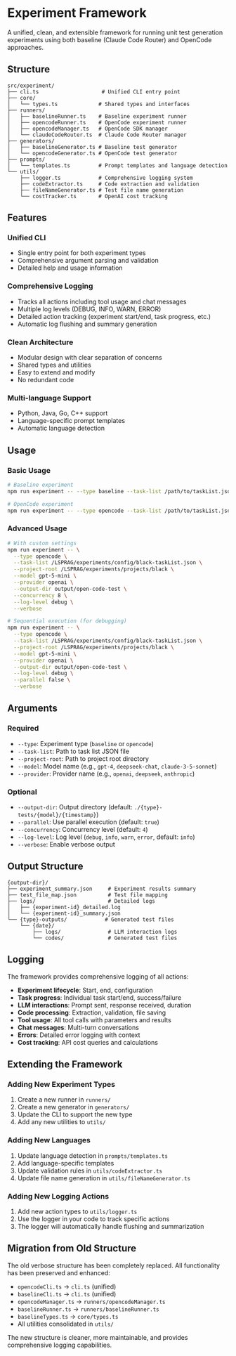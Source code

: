 # Experiment Framework

A unified, clean, and extensible framework for running unit test generation experiments using both baseline (Claude Code Router) and OpenCode approaches.

## Structure

```
src/experiment/
├── cli.ts                    # Unified CLI entry point
├── core/
│   └── types.ts             # Shared types and interfaces
├── runners/
│   ├── baselineRunner.ts    # Baseline experiment runner
│   ├── opencodeRunner.ts    # OpenCode experiment runner
│   ├── opencodeManager.ts   # OpenCode SDK manager
│   └── claudeCodeRouter.ts  # Claude Code Router manager
├── generators/
│   ├── baselineGenerator.ts # Baseline test generator
│   └── opencodeGenerator.ts # OpenCode test generator
├── prompts/
│   └── templates.ts         # Prompt templates and language detection
└── utils/
    ├── logger.ts            # Comprehensive logging system
    ├── codeExtractor.ts     # Code extraction and validation
    ├── fileNameGenerator.ts # Test file name generation
    └── costTracker.ts       # OpenAI cost tracking
```

## Features

### Unified CLI
- Single entry point for both experiment types
- Comprehensive argument parsing and validation
- Detailed help and usage information

### Comprehensive Logging
- Tracks all actions including tool usage and chat messages
- Multiple log levels (DEBUG, INFO, WARN, ERROR)
- Detailed action tracking (experiment start/end, task progress, etc.)
- Automatic log flushing and summary generation

### Clean Architecture
- Modular design with clear separation of concerns
- Shared types and utilities
- Easy to extend and modify
- No redundant code

### Multi-language Support
- Python, Java, Go, C++ support
- Language-specific prompt templates
- Automatic language detection

## Usage

### Basic Usage

```bash
# Baseline experiment
npm run experiment -- --type baseline --task-list /path/to/taskList.json --project-root /path/to/project --model deepseek-chat --provider deepseek

# OpenCode experiment
npm run experiment -- --type opencode --task-list /path/to/taskList.json --project-root /path/to/project --model gpt-4 --provider openai
```

### Advanced Usage

```bash
# With custom settings
npm run experiment -- \
  --type opencode \
  --task-list /LSPRAG/experiments/config/black-taskList.json \
  --project-root /LSPRAG/experiments/projects/black \
  --model gpt-5-mini \
  --provider openai \
  --output-dir output/open-code-test \
  --concurrency 8 \
  --log-level debug \
  --verbose

# Sequential execution (for debugging)
npm run experiment -- \
  --type opencode \
  --task-list /LSPRAG/experiments/config/black-taskList.json \
  --project-root /LSPRAG/experiments/projects/black \
  --model gpt-5-mini \
  --provider openai \
  --output-dir output/open-code-test \
  --log-level debug \
  --parallel false \
  --verbose
```

## Arguments

### Required
- `--type`: Experiment type (`baseline` or `opencode`)
- `--task-list`: Path to task list JSON file
- `--project-root`: Path to project root directory
- `--model`: Model name (e.g., `gpt-4`, `deepseek-chat`, `claude-3-5-sonnet`)
- `--provider`: Provider name (e.g., `openai`, `deepseek`, `anthropic`)

### Optional
- `--output-dir`: Output directory (default: `./{type}-tests/{model}/{timestamp}`)
- `--parallel`: Use parallel execution (default: `true`)
- `--concurrency`: Concurrency level (default: `4`)
- `--log-level`: Log level (`debug`, `info`, `warn`, `error`, default: `info`)
- `--verbose`: Enable verbose output

## Output Structure

```
{output-dir}/
├── experiment_summary.json     # Experiment results summary
├── test_file_map.json          # Test file mapping
├── logs/                       # Detailed logs
│   ├── {experiment-id}_detailed.log
│   └── {experiment-id}_summary.json
└── {type}-outputs/            # Generated test files
    └── {date}/
        ├── logs/               # LLM interaction logs
        └── codes/              # Generated test files
```

## Logging

The framework provides comprehensive logging of all actions:

- **Experiment lifecycle**: Start, end, configuration
- **Task progress**: Individual task start/end, success/failure
- **LLM interactions**: Prompt sent, response received, duration
- **Code processing**: Extraction, validation, file saving
- **Tool usage**: All tool calls with parameters and results
- **Chat messages**: Multi-turn conversations
- **Errors**: Detailed error logging with context
- **Cost tracking**: API cost queries and calculations

## Extending the Framework

### Adding New Experiment Types

1. Create a new runner in `runners/`
2. Create a new generator in `generators/`
3. Update the CLI to support the new type
4. Add any new utilities to `utils/`

### Adding New Languages

1. Update language detection in `prompts/templates.ts`
2. Add language-specific templates
3. Update validation rules in `utils/codeExtractor.ts`
4. Update file name generation in `utils/fileNameGenerator.ts`

### Adding New Logging Actions

1. Add new action types to `utils/logger.ts`
2. Use the logger in your code to track specific actions
3. The logger will automatically handle flushing and summarization

## Migration from Old Structure

The old verbose structure has been completely replaced. All functionality has been preserved and enhanced:

- `opencodeCli.ts` → `cli.ts` (unified)
- `baselineCli.ts` → `cli.ts` (unified)
- `opencodeManager.ts` → `runners/opencodeManager.ts`
- `baselineRunner.ts` → `runners/baselineRunner.ts`
- `baselineTypes.ts` → `core/types.ts`
- All utilities consolidated in `utils/`

The new structure is cleaner, more maintainable, and provides comprehensive logging capabilities.
